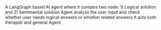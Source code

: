 A LangGraph based AI agent where it contains two node: 1) Logical solution and 2) Sentimental solution
Agent analyze the user input and check whether user needs logical answers or emotion related answers
It acts both therapist and general Agent.
